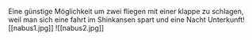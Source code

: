 Eine günstige Möglichkeit um zwei fliegen mit einer klappe zu schlagen, weil man sich eine fahrt im Shinkansen spart und eine Nacht Unterkunft![[nabus1.jpg]]
![[nabus2.jpg]]

